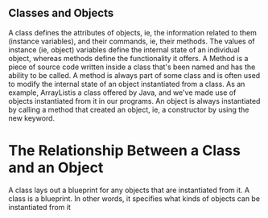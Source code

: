 ## Classes and Objects
A class defines the attributes of objects, ie, the information related to them (instance variables), and their commands, ie, their methods. The values of instance (ie, object) variables define the internal state of an individual object, whereas methods define the functionality it offers.
A Method is a piece of source code written inside a class that's been named and has the ability to be called. A method is always part of some class and is often used to modify the internal state of an object instantiated from a class.
As an example, ArrayListis a class offered by Java, and we've made use of objects instantiated from it in our programs. An object is always instantiated by calling a method that created an object, ie, a constructor by using the new keyword.

# The Relationship Between a Class and an Object
A class lays out a blueprint for any objects that are instantiated from it. A class is a blueprint. In other words, it specifies what kinds of objects can be instantiated from it